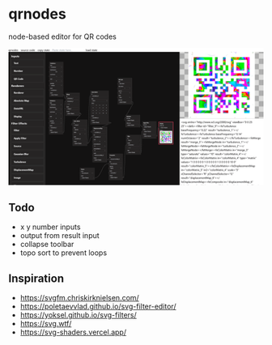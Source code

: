 # qrnodes

node-based editor for QR codes

![editor view](./examples/qrnodes.png)

## Todo

- x y number inputs
- output from result input
- collapse toolbar
- topo sort to prevent loops

## Inspiration

- https://svgfm.chriskirknielsen.com/
- https://poletaevvlad.github.io/svg-filter-editor/
- https://yoksel.github.io/svg-filters/
- https://svg.wtf/
- https://svg-shaders.vercel.app/
